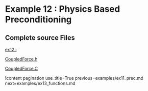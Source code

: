 # Example 12 : Physics Based Preconditioning

[](---)

## Complete source Files

[ex12.i](https://github.com/idaholab/moose/blob/devel/examples/ex12_pbp/ex12.i)

[CoupledForce.h](https://github.com/idaholab/moose/blob/devel/framework/include/kernels/CoupledForce.h)

[CoupledForce.C](https://github.com/idaholab/moose/blob/devel/framework/src/kernels/CoupledForce.C)

!content pagination use_title=True
                    previous=examples/ex11_prec.md
                    next=examples/ex13_functions.md
